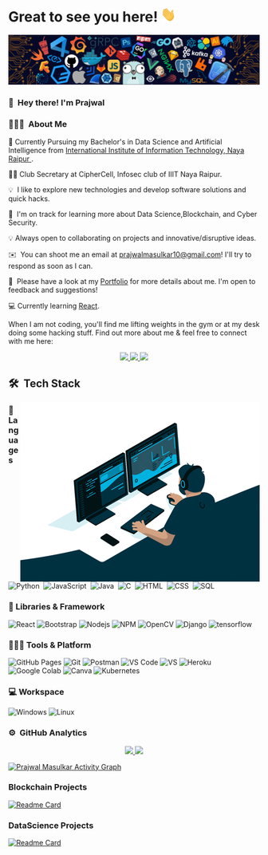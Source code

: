#  Great to see you here! <img src="/src/wave.gif" width="30px" height="30px">


<a><img src="/src/header_.png"></a>

### 👋 &nbsp;Hey there! I'm Prajwal

### 👨🏻‍💻 &nbsp;About Me

📖 Currently Pursuing my Bachelor's in Data Science and Artificial Intelligence from [International Institute of Information Technology, Naya Raipur
](https://www.iiitnr.ac.in/).

👨‍💻 Club Secretary at CipherCell, Infosec club of IIIT Naya Raipur.

💡 &nbsp;I like to explore new technologies and develop software solutions and quick hacks.

🌱 &nbsp;I'm on track for learning more about Data Science,Blockchain, and Cyber Security. 

💡 Always open to collaborating on projects and innovative/disruptive ideas. 

✉️ &nbsp;You can shoot me an email at prajwalmasulkar10@gmail.com! I'll try to respond as soon as I can.

📄 &nbsp;Please have a look at my [Portfolio](https://github.com/PrajwalMasulkar/) for more details about me. I'm open to feedback and suggestions!

💻 Currently learning [React](https://reactjs.org/).

When I am not coding, you'll find me lifting weights in the gym or at my desk doing some hacking stuff. Find out more about me & feel free to connect with me here:


<p align="center">
	<a href="https://www.linkedin.com/in/prajwal19">
		<img src="https://img.shields.io/badge/LinkedIn-0077B5?style=for-the-badge&logo=linkedin&logoColor=white" />
  </a>
  </a>
        <a href="https://github.com/PrajwalMasulkar">
		<img src="https://img.shields.io/badge/portfolio-1AA260?style=for-the-badge&logo=About.me&logoColor=white" />
	</a>
  <a href="mailto:prajwalmasulkar10@gmail.com">
	<img src="https://img.shields.io/badge/Gmail-D14836?style=for-the-badge&logo=gmail&logoColor=white" />
	</a>
</p>

## 🛠 &nbsp;Tech Stack


<img alt="Hacker" src="/src/giphy.gif" align="right"/>


### 🚀 Languages

![Python](https://img.shields.io/badge/-Python-05122A?style=flat&logo=python)&nbsp;
![JavaScript](https://img.shields.io/badge/-JavaScript-05122A?style=flat&logo=javascript)&nbsp;
![Java](https://img.shields.io/badge/-Java-05122A?style=flat&logo=Java&logoColor=FFA518)&nbsp;
![C](https://img.shields.io/badge/-C-05122A?style=flat&logo=C&logoColor=A8B9CC)&nbsp;
![HTML](https://img.shields.io/badge/-HTML-05122A?style=flat&logo=html5)&nbsp;
![CSS](https://img.shields.io/badge/-CSS-05122A?style=flat&logo=css3)&nbsp;
![SQL](https://img.shields.io/badge/-SQL-05122A?style=flat&logo=mysql)&nbsp;

### 🧩 Libraries & Framework

![React](https://img.shields.io/badge/React-20232A?style=flat&logo=react&logoColor=61DAFB)
![Bootstrap](https://img.shields.io/badge/Bootstrap-563D7C?style=flat&logo=bootstrap&logoColor=white)
![Nodejs](https://img.shields.io/badge/Node.js-339933?style=flat&logo=nodedotjs&logoColor=white)
![NPM](https://img.shields.io/badge/npm-CB3837?style=flat&logo=npm&logoColor=white)
![OpenCV](https://img.shields.io/badge/OpenCV-27338e?style=flat&logo=OpenCV&logoColor=white)
![Django](https://img.shields.io/badge/Django-092E20?style=flat&logo=django&logoColor=white)
![tensorflow](https://img.shields.io/badge/tensorflow-27338e?style=flat&logo=tensorflow&logoColor=white)

### 🧑🏻‍💻 Tools & Platform

![GitHub Pages](https://img.shields.io/badge/GitHub_Pages-100000?style=flat&logo=github&logoColor=white)
![Git](https://img.shields.io/badge/Git-F05032?style=flat&logo=git&logoColor=white)
![Postman](https://img.shields.io/badge/Postman-FF6C37?style=flat&logo=Postman&logoColor=white)
![VS Code](https://img.shields.io/badge/Visual_Studio_Code-0078D4?style=flat&logo=visual%20studio%20code&logoColor=white)
![VS](https://img.shields.io/badge/Visual_Studio-5C2D91?style=flat&logo=visual%20studio&logoColor=white)
![Heroku](https://img.shields.io/badge/Heroku-430098?style=flat&logo=heroku&logoColor=white)
![Google Colab](https://img.shields.io/badge/Colab-F9AB00?style=flat&logo=googlecolab&color=525252)
![Canva](https://img.shields.io/badge/Canva-%2300C4CC.svg?&style=flat&logo=Canva&logoColor=white)
![Kubernetes](https://img.shields.io/badge/kubernetes-326ce5.svg?&style=flat&logo=kubernetes&logoColor=white)

### 💻 Workspace

![Windows](https://img.shields.io/badge/Windows-0078D6?style=flat&logo=windows&logoColor=white)
![Linux](https://img.shields.io/badge/Linux-FCC624?style=flat&logo=linux&logoColor=black)

### ⚙️ &nbsp;GitHub Analytics



<p align="center">
<a href="https://github.com/AVS1508">
  <img height="180em" src="https://github-readme-stats-eight-theta.vercel.app/api?username=PrajwalMasulkar&show_icons=true&theme=algolia&include_all_commits=true&count_private=true"/>
  <img height="180em" src="https://github-readme-stats-eight-theta.vercel.app/api/top-langs/?username=PrajwalMasulkar&layout=compact&langs_count=8&theme=algolia"/>
</a>
</p>

<a href="https://github.com/PrajwalMasulkar/github-readme-activity-graph"><img alt="Prajwal Masulkar Activity Graph" src="https://activity-graph.herokuapp.com/graph?username=PrajwalMasulkar&bg_color=0D1117&color=5BCDEC&line=5BCDEC&point=FFFFFF&hide_border=true" /></a>

### Blockchain Projects

[![Readme Card](https://github-readme-stats.vercel.app/api/pin/?username=PrajwalMasulkar&repo=DX&hide_border=true&theme=tokyonight)](https://github.com/PrajwalMasulkar/DX)

### DataScience Projects

[![Readme Card](https://github-readme-stats.vercel.app/api/pin/?username=PrajwalMasulkar&repo=Project&hide_border=true&theme=tokyonight)](https://github.com/PrajwalMasulkar/Project)

